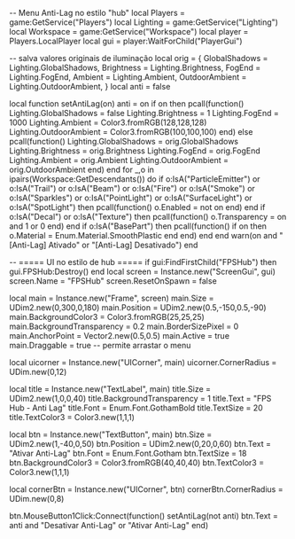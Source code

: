 -- Menu Anti-Lag no estilo "hub"
local Players = game:GetService("Players")
local Lighting = game:GetService("Lighting")
local Workspace = game:GetService("Workspace")
local player = Players.LocalPlayer
local gui = player:WaitForChild("PlayerGui")

-- salva valores originais de iluminação
local orig = {
    GlobalShadows = Lighting.GlobalShadows,
    Brightness = Lighting.Brightness,
    FogEnd = Lighting.FogEnd,
    Ambient = Lighting.Ambient,
    OutdoorAmbient = Lighting.OutdoorAmbient,
}
local anti = false

local function setAntiLag(on)
    anti = on
    if on then
        pcall(function()
            Lighting.GlobalShadows = false
            Lighting.Brightness = 1
            Lighting.FogEnd = 1000
            Lighting.Ambient = Color3.fromRGB(128,128,128)
            Lighting.OutdoorAmbient = Color3.fromRGB(100,100,100)
        end)
    else
        pcall(function()
            Lighting.GlobalShadows = orig.GlobalShadows
            Lighting.Brightness = orig.Brightness
            Lighting.FogEnd = orig.FogEnd
            Lighting.Ambient = orig.Ambient
            Lighting.OutdoorAmbient = orig.OutdoorAmbient
        end)
    end
    for _,o in ipairs(Workspace:GetDescendants()) do
        if o:IsA("ParticleEmitter") or o:IsA("Trail") or o:IsA("Beam")
        or o:IsA("Fire") or o:IsA("Smoke") or o:IsA("Sparkles")
        or o:IsA("PointLight") or o:IsA("SurfaceLight") or o:IsA("SpotLight") then
            pcall(function() o.Enabled = not on end)
        end
        if o:IsA("Decal") or o:IsA("Texture") then
            pcall(function() o.Transparency = on and 1 or 0 end)
        end
        if o:IsA("BasePart") then
            pcall(function() if on then o.Material = Enum.Material.SmoothPlastic end end)
        end
    end
    warn(on and "[Anti-Lag] Ativado" or "[Anti-Lag] Desativado")
end

-- ===== UI no estilo de hub =====
if gui:FindFirstChild("FPSHub") then gui.FPSHub:Destroy() end
local screen = Instance.new("ScreenGui", gui)
screen.Name = "FPSHub"
screen.ResetOnSpawn = false

local main = Instance.new("Frame", screen)
main.Size = UDim2.new(0,300,0,180)
main.Position = UDim2.new(0.5,-150,0.5,-90)
main.BackgroundColor3 = Color3.fromRGB(25,25,25)
main.BackgroundTransparency = 0.2
main.BorderSizePixel = 0
main.AnchorPoint = Vector2.new(0.5,0.5)
main.Active = true
main.Draggable = true    -- permite arrastar o menu

local uicorner = Instance.new("UICorner", main)
uicorner.CornerRadius = UDim.new(0,12)

local title = Instance.new("TextLabel", main)
title.Size = UDim2.new(1,0,0,40)
title.BackgroundTransparency = 1
title.Text = "FPS Hub - Anti Lag"
title.Font = Enum.Font.GothamBold
title.TextSize = 20
title.TextColor3 = Color3.new(1,1,1)

local btn = Instance.new("TextButton", main)
btn.Size = UDim2.new(1,-40,0,50)
btn.Position = UDim2.new(0,20,0,60)
btn.Text = "Ativar Anti-Lag"
btn.Font = Enum.Font.Gotham
btn.TextSize = 18
btn.BackgroundColor3 = Color3.fromRGB(40,40,40)
btn.TextColor3 = Color3.new(1,1,1)

local cornerBtn = Instance.new("UICorner", btn)
cornerBtn.CornerRadius = UDim.new(0,8)

btn.MouseButton1Click:Connect(function()
    setAntiLag(not anti)
    btn.Text = anti and "Desativar Anti-Lag" or "Ativar Anti-Lag"
end)
